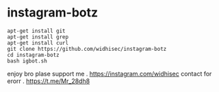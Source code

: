 # instagram-botz
```
apt-get install git
apt-get install grep
apt-get install curl
git clone https://github.com/widhisec/instagram-botz
cd instagram-botz
bash igbot.sh
```
enjoy bro plase support me .
https://instagram.com/widhisec
contact for erorr .
https://t.me/Mr_28dh8
